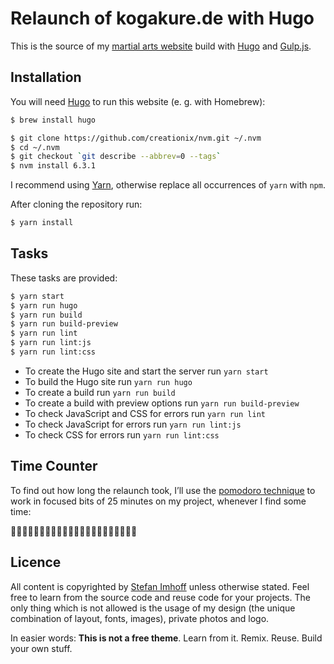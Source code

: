 # Relaunch of kogakure.de with Hugo

This is the source of my [martial arts website][kogakure] build with [Hugo][hugo] and [Gulp.js][gulp].

## Installation

You will need [Hugo][hugo] to run this website (e. g. with Homebrew):

```sh
$ brew install hugo
```

```bash
$ git clone https://github.com/creationix/nvm.git ~/.nvm
$ cd ~/.nvm
$ git checkout `git describe --abbrev=0 --tags`
$ nvm install 6.3.1
```

I recommend using [Yarn][yarn], otherwise replace all occurrences of `yarn` with `npm`.

After cloning the repository run:

```bash
$ yarn install
```

## Tasks

These tasks are provided:

```bash
$ yarn start
$ yarn run hugo
$ yarn run build
$ yarn run build-preview
$ yarn run lint
$ yarn run lint:js
$ yarn run lint:css
```

- To create the Hugo site and start the server run `yarn start`
- To build the Hugo site run `yarn run hugo`
- To create a build run `yarn run build`
- To create a build with preview options run `yarn run build-preview`
- To check JavaScript and CSS for errors run `yarn run lint`
- To check JavaScript for errors run `yarn run lint:js`
- To check CSS for errors run `yarn run lint:css`

## Time Counter

To find out how long the relaunch took, I’ll use the [pomodoro technique][pomodoro] to work in focused bits of 25 minutes on my project, whenever I find some time:

🍅🍅🍅🍅🍅🍅🍅🍅🍅🍅🍅🍅🍅🍅🍅🍅🍅🍅🍅🍅🍅🍅

## Licence

All content is copyrighted by [Stefan Imhoff][si] unless otherwise stated. Feel free to learn from the source code and reuse code for your projects. The only thing which is not allowed is the usage of my design (the unique combination of layout, fonts, images), private photos and logo.

In easier words: **This is not a free theme**. Learn from it. Remix. Reuse. Build your own stuff.

[kogakure]: https://kogakure.de
[hugo]: http://gohugo.io/
[gulp]: http://gulpjs.com/
[yarn]: https://yarnpkg.com
[si]: https://stefanimhoff.de
[pomodoro]: https://cirillocompany.de/pages/pomodoro-technique
